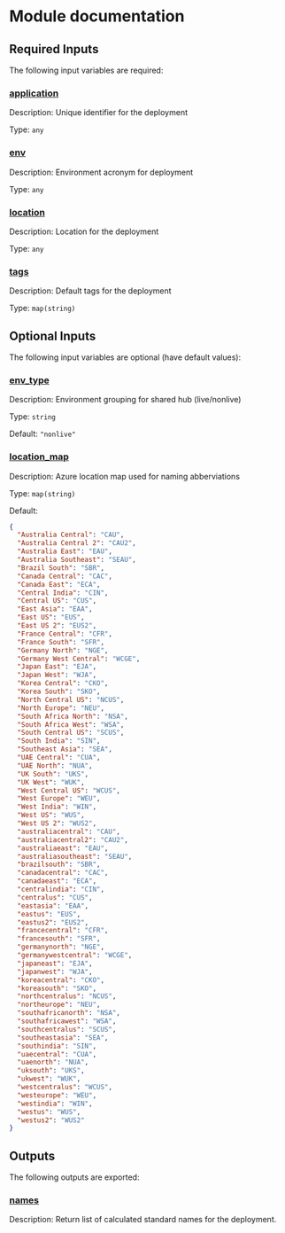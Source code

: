 # Module documentation

## Required Inputs

The following input variables are required:

### <a name="input_application"></a> [application](#input\_application)

Description: Unique identifier for the deployment

Type: `any`

### <a name="input_env"></a> [env](#input\_env)

Description: Environment acronym for deployment

Type: `any`

### <a name="input_location"></a> [location](#input\_location)

Description: Location for the deployment

Type: `any`

### <a name="input_tags"></a> [tags](#input\_tags)

Description: Default tags for the deployment

Type: `map(string)`

## Optional Inputs

The following input variables are optional (have default values):

### <a name="input_env_type"></a> [env\_type](#input\_env\_type)

Description: Environment grouping for shared hub (live/nonlive)

Type: `string`

Default: `"nonlive"`

### <a name="input_location_map"></a> [location\_map](#input\_location\_map)

Description: Azure location map used for naming abberviations

Type: `map(string)`

Default:

```json
{
  "Australia Central": "CAU",
  "Australia Central 2": "CAU2",
  "Australia East": "EAU",
  "Australia Southeast": "SEAU",
  "Brazil South": "SBR",
  "Canada Central": "CAC",
  "Canada East": "ECA",
  "Central India": "CIN",
  "Central US": "CUS",
  "East Asia": "EAA",
  "East US": "EUS",
  "East US 2": "EUS2",
  "France Central": "CFR",
  "France South": "SFR",
  "Germany North": "NGE",
  "Germany West Central": "WCGE",
  "Japan East": "EJA",
  "Japan West": "WJA",
  "Korea Central": "CKO",
  "Korea South": "SKO",
  "North Central US": "NCUS",
  "North Europe": "NEU",
  "South Africa North": "NSA",
  "South Africa West": "WSA",
  "South Central US": "SCUS",
  "South India": "SIN",
  "Southeast Asia": "SEA",
  "UAE Central": "CUA",
  "UAE North": "NUA",
  "UK South": "UKS",
  "UK West": "WUK",
  "West Central US": "WCUS",
  "West Europe": "WEU",
  "West India": "WIN",
  "West US": "WUS",
  "West US 2": "WUS2",
  "australiacentral": "CAU",
  "australiacentral2": "CAU2",
  "australiaeast": "EAU",
  "australiasoutheast": "SEAU",
  "brazilsouth": "SBR",
  "canadacentral": "CAC",
  "canadaeast": "ECA",
  "centralindia": "CIN",
  "centralus": "CUS",
  "eastasia": "EAA",
  "eastus": "EUS",
  "eastus2": "EUS2",
  "francecentral": "CFR",
  "francesouth": "SFR",
  "germanynorth": "NGE",
  "germanywestcentral": "WCGE",
  "japaneast": "EJA",
  "japanwest": "WJA",
  "koreacentral": "CKO",
  "koreasouth": "SKO",
  "northcentralus": "NCUS",
  "northeurope": "NEU",
  "southafricanorth": "NSA",
  "southafricawest": "WSA",
  "southcentralus": "SCUS",
  "southeastasia": "SEA",
  "southindia": "SIN",
  "uaecentral": "CUA",
  "uaenorth": "NUA",
  "uksouth": "UKS",
  "ukwest": "WUK",
  "westcentralus": "WCUS",
  "westeurope": "WEU",
  "westindia": "WIN",
  "westus": "WUS",
  "westus2": "WUS2"
}
```

## Outputs

The following outputs are exported:

### <a name="output_names"></a> [names](#output\_names)

Description: Return list of calculated standard names for the deployment.
